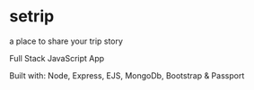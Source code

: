 # setrip
a place to share your trip story

Full Stack JavaScript App

Built with: Node, Express, EJS, MongoDb, Bootstrap & Passport
